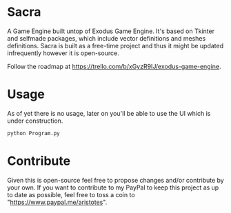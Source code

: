 # Sacra
A Game Engine built untop of Exodus Game Engine. It's based on Tkinter and selfmade packages, which include vector definitions and meshes definitions. Sacra is built as a free-time project and thus it might be updated infrequently however it is open-source.

Follow the roadmap at <https://trello.com/b/xGyzR9IJ/exodus-game-engine>.


# Usage
As of yet there is no usage, later on you'll be able to use the UI which is under construction.
```bash
python Program.py
```


# Contribute
Given this is open-source feel free to propose changes and/or contribute by your own. If you want to contribute to my PayPal to keep this project as up to date as possible, feel free to toss a coin to "https://www.paypal.me/aristotes".
